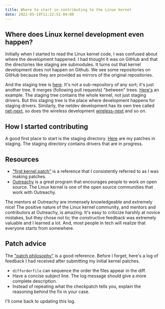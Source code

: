 ```yaml
---
title: Where to start in contributing to the Linux kernel
date: 2022-05-19T11:22:51-04:00
---
```


## Where does Linux kernel development even happen?
Initially when I started to read the Linux kernel code, I was confused about where the development happened. I had thought it was on GitHub and that the directories like staging are submodules.
It turns out that kernel development does not happen on Github. We see some repositories on GitHub because they are provided as mirrors of the original repositories.

And the staging tree is [here](ttps://git.kernel.org/pub/scm/linux/kernel/git/gregkh/staging.git/). It's not a sub-repository of any sort; it's just another tree. It merges (following pull requests) "between" trees. [Here's](https://git.kernel.org/pub/scm/linux/kernel/git/torvalds/linux.git/commit/?id=dfdc1de64248b5e1024d8188aeaf0e59ec6cecd5) an example.
The staging tree contains the whole kernel, not just staging drivers. But this staging tree is the place where development happens for staging drivers.
Similarly, the netdev development has its own tree called [net-next](https://git.kernel.org/pub/scm/linux/kernel/git/netdev/net-next.git/), so does the wireless development [wireless-next](https://git.kernel.org/pub/scm/linux/kernel/git/wireless/wireless-next.git/) and so on.


## How I started contributing
A good first place to start is the staging directory. [Here](https://git.kernel.org/pub/scm/linux/kernel/git/gregkh/staging.git/log/?h=staging-testing&qt=grep&q=Jaehee) are my patches in staging.
The staging directory contains drivers that are in progress.

## Resources
- ["first kernel patch"](https://kernelnewbies.org/FirstKernelPatch) is a reference that I consistently referred to as I was making patches.
- [Outreachy](https://www.outreachy.org/) is a great program that encourages people to work on open source. The Linux kernel is one of the open source communities that work with Outreachy.

The mentors at Outreachy are immensely knowledgeable and extremely nice! The positive nature of the Linux kernel community, and mentors and contributors at Outreachy, is amazing. It's easy to criticize harshly at novice mistakes, but they chose not to; the constructive feedback was extremely valuable and I learned a lot. And, most people in tech will realize that everyone starts from somewhere.

## Patch advice
The ["patch philosophy"](https://kernelnewbies.org/PatchPhilosophy) is a good reference.
Before I forget, here's a log of feedback I had received after submitting my initial kernel patches.

- `difforderfile` can sequence the order the files appear in the diff.
- Have a concise subject line. The log message should give a more complete description.
- Instead of repeating what the checkpatch tells you, explain the reasoning behind the fix in your case.

I'll come back to updating this log.
